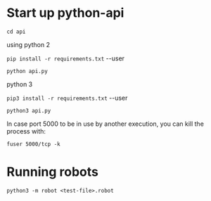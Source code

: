 # Start up python-api

`cd api`

using python 2


`pip install -r requirements.txt` --user

`python api.py`

python 3

`pip3 install -r requirements.txt` --user

`python3 api.py`


In case port 5000 to be in use by another execution, you can kill the process with:

`fuser 5000/tcp -k`



# Running robots


`python3 -m robot <test-file>.robot`
